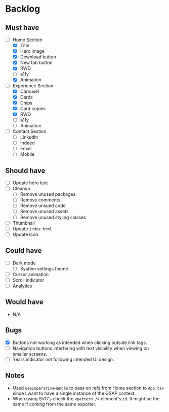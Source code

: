 # Backlog

## Must have

- [ ] Home Section
  - [x] Title
  - [x] Hero image
  - [x] Download button
  - [x] New tab button
  - [x] RWD
  - [ ] a11y
  - [x] Animation
- [ ] Experience Section
  - [x] Carousel
  - [x] Cards
  - [x] Chips
  - [x] Card copies
  - [x] RWD
  - [ ] a11y
  - [ ] Animation
- [ ] Contact Section
  - [ ] LinkedIn
  - [ ] Indeed
  - [ ] Email
  - [ ] Mobile

## Should have

- [ ] Update hero text
- [ ] Cleanup
  - [ ] Remove unused packages
  - [ ] Remove comments
  - [ ] Remove unsued code
  - [ ] Remove unused assets
  - [ ] Remove unused styling classes
- [ ] Thumbnail
- [ ] Update `index.html`
- [ ] Update icon

## Could have

- [ ] Dark mode
  - [ ] System settings theme
- [ ] Cursor animation
- [ ] Scroll indicator
- [ ] Analytics

## Would have

- N/A

## Bugs

- [x] Buttons not working as intended when clicking outside link tags.
- [ ] Navigation buttons interfering with text visibility when viewing on smaller screens.
- [ ] Years indicator not following intended UI design.

## Notes

- Used `useImperativeHandle` to pass on refs from Home section to `App.tsx` since I want to have a single instance of the GSAP context.
- When using SVG's check the `<pattern />` element's `id`. It might be the same if coming from the same exporter.
